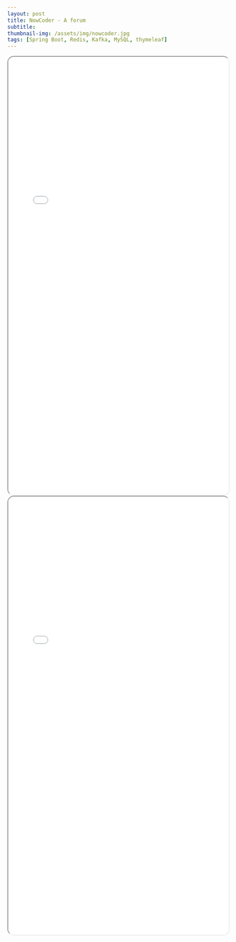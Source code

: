 ```yaml
---
layout: post
title: NowCoder - A forum
subtitle: 
thumbnail-img: /assets/img/nowcoder.jpg
tags: [Spring Boot, Redis, Kafka, MySQL, thymeleaf]
---
```




<iframe 
  src="/assets/pdf/nowcoder-Datenfluss.pdf" 
  width="100%" 
  height="1000px" 
  style="border-radius: 15px;">
</iframe>
<iframe 
  src="/assets/pdf/nowcoder-Note2.0.pdf" 
  width="100%" 
  height="1000px" 
  style="border-radius: 15px;">
</iframe>
